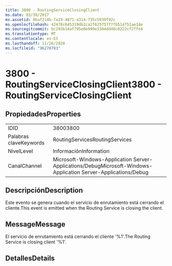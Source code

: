 ```yaml
---
title: 3800 - RoutingServiceClosingClient
ms.date: 03/30/2017
ms.assetid: 0baf214b-fa19-4871-a314-735c5939f92c
ms.openlocfilehash: 42478c645319db2ca2f625757f7fb514751ae14e
ms.sourcegitcommit: bc293b14af795e0e999e3304dd40c0222cf2ffe4
ms.translationtype: MT
ms.contentlocale: es-ES
ms.lasthandoff: 11/26/2020
ms.locfileid: "96278783"
---
```

# <a name="3800---routingserviceclosingclient"></a><span data-ttu-id="c5627-102">3800 - RoutingServiceClosingClient</span><span class="sxs-lookup"><span data-stu-id="c5627-102">3800 - RoutingServiceClosingClient</span></span>

## <a name="properties"></a><span data-ttu-id="c5627-103">Propiedades</span><span class="sxs-lookup"><span data-stu-id="c5627-103">Properties</span></span>  
  
|||  
|-|-|  
|<span data-ttu-id="c5627-104">ID</span><span class="sxs-lookup"><span data-stu-id="c5627-104">ID</span></span>|<span data-ttu-id="c5627-105">3800</span><span class="sxs-lookup"><span data-stu-id="c5627-105">3800</span></span>|  
|<span data-ttu-id="c5627-106">Palabras clave</span><span class="sxs-lookup"><span data-stu-id="c5627-106">Keywords</span></span>|<span data-ttu-id="c5627-107">RoutingServices</span><span class="sxs-lookup"><span data-stu-id="c5627-107">RoutingServices</span></span>|  
|<span data-ttu-id="c5627-108">Nivel</span><span class="sxs-lookup"><span data-stu-id="c5627-108">Level</span></span>|<span data-ttu-id="c5627-109">Información</span><span class="sxs-lookup"><span data-stu-id="c5627-109">Information</span></span>|  
|<span data-ttu-id="c5627-110">Canal</span><span class="sxs-lookup"><span data-stu-id="c5627-110">Channel</span></span>|<span data-ttu-id="c5627-111">Microsoft-Windows-Application Server-Applications/Debug</span><span class="sxs-lookup"><span data-stu-id="c5627-111">Microsoft-Windows-Application Server-Applications/Debug</span></span>|  
  
## <a name="description"></a><span data-ttu-id="c5627-112">Descripción</span><span class="sxs-lookup"><span data-stu-id="c5627-112">Description</span></span>  

 <span data-ttu-id="c5627-113">Este evento se genera cuando el servicio de enrutamiento está cerrando el cliente.</span><span class="sxs-lookup"><span data-stu-id="c5627-113">This event is emitted when the Routing Service is closing the client.</span></span>  
  
## <a name="message"></a><span data-ttu-id="c5627-114">Message</span><span class="sxs-lookup"><span data-stu-id="c5627-114">Message</span></span>  

 <span data-ttu-id="c5627-115">El servicio de enrutamiento está cerrando el cliente '%1'.</span><span class="sxs-lookup"><span data-stu-id="c5627-115">The Routing Service is closing client '%1'.</span></span>  
  
## <a name="details"></a><span data-ttu-id="c5627-116">Detalles</span><span class="sxs-lookup"><span data-stu-id="c5627-116">Details</span></span>
